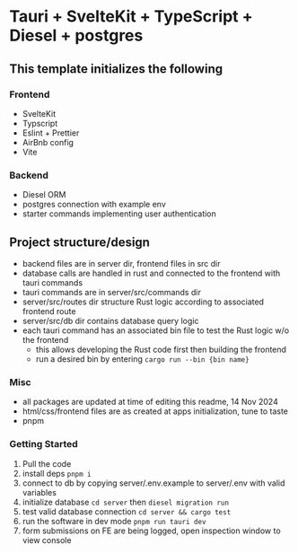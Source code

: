 # Tauri + SvelteKit + TypeScript + Diesel + postgres

## This template initializes the following

### Frontend

- SvelteKit
- Typscript
- Eslint + Prettier
- AirBnb config
- Vite

### Backend

- Diesel ORM
- postgres connection with example env
- starter commands implementing user authentication

## Project structure/design

- backend files are in server dir, frontend files in src dir
- database calls are handled in rust and connected to the frontend with tauri commands
- tauri commands are in server/src/commands dir
- server/src/routes dir structure Rust logic according to associated frontend route
- server/src/db dir contains database query logic
- each tauri command has an associated bin file to test the Rust logic w/o the frontend
  - this allows developing the Rust code first then building the frontend
  - run a desired bin by entering `cargo run --bin {bin name}`

### Misc

- all packages are updated at time of editing this readme, 14 Nov 2024
- html/css/frontend files are as created at apps initialization, tune to taste
- pnpm

### Getting Started

1. Pull the code
2. install deps `pnpm i`
3. connect to db by copying server/.env.example to server/.env with valid variables
4. initialize database `cd server` then `diesel migration run`
5. test valid database connection `cd server && cargo test`
6. run the software in dev mode `pnpm run tauri dev`
7. form submissions on FE are being logged, open inspection window to view console
